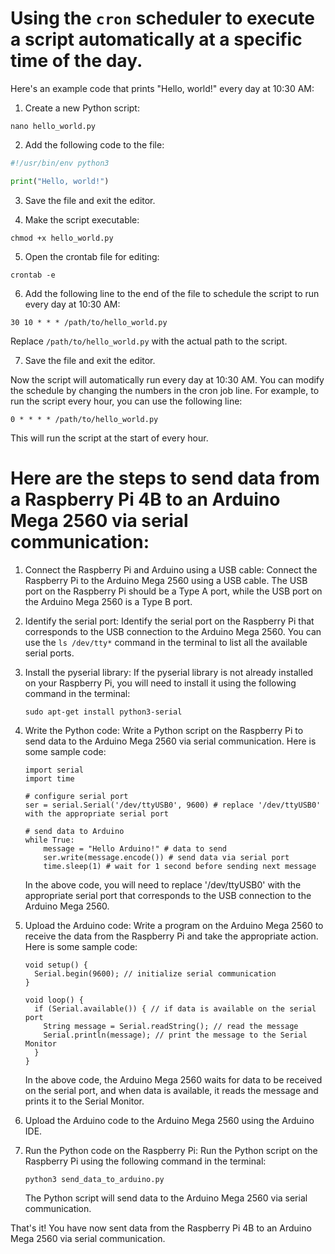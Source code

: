 # Using the `cron` scheduler to execute a script automatically at a specific time of the day. 
Here's an example code that prints "Hello, world!" every day at 10:30 AM:

1. Create a new Python script:

```
nano hello_world.py
```

2. Add the following code to the file:

```python
#!/usr/bin/env python3

print("Hello, world!")
```

3. Save the file and exit the editor.

4. Make the script executable:

```
chmod +x hello_world.py
```

5. Open the crontab file for editing:

```
crontab -e
```

6. Add the following line to the end of the file to schedule the script to run every day at 10:30 AM:

```
30 10 * * * /path/to/hello_world.py
```

Replace `/path/to/hello_world.py` with the actual path to the script.

7. Save the file and exit the editor.

Now the script will automatically run every day at 10:30 AM. You can modify the schedule by changing the numbers in the cron job line. For example, to run the script every hour, you can use the following line:

```
0 * * * * /path/to/hello_world.py
```

This will run the script at the start of every hour.


# Here are the steps to send data from a Raspberry Pi 4B to an Arduino Mega 2560 via serial communication:

1. Connect the Raspberry Pi and Arduino using a USB cable: Connect the Raspberry Pi to the Arduino Mega 2560 using a USB cable. The USB port on the Raspberry Pi should be a Type A port, while the USB port on the Arduino Mega 2560 is a Type B port.

2. Identify the serial port: Identify the serial port on the Raspberry Pi that corresponds to the USB connection to the Arduino Mega 2560. You can use the `ls /dev/tty*` command in the terminal to list all the available serial ports.

3. Install the pyserial library: If the pyserial library is not already installed on your Raspberry Pi, you will need to install it using the following command in the terminal:

   ```
   sudo apt-get install python3-serial
   ```

4. Write the Python code: Write a Python script on the Raspberry Pi to send data to the Arduino Mega 2560 via serial communication. Here is some sample code:

   ```
   import serial
   import time

   # configure serial port
   ser = serial.Serial('/dev/ttyUSB0', 9600) # replace '/dev/ttyUSB0' with the appropriate serial port

   # send data to Arduino
   while True:
       message = "Hello Arduino!" # data to send
       ser.write(message.encode()) # send data via serial port
       time.sleep(1) # wait for 1 second before sending next message
   ```

   In the above code, you will need to replace '/dev/ttyUSB0' with the appropriate serial port that corresponds to the USB connection to the Arduino Mega 2560.

5. Upload the Arduino code: Write a program on the Arduino Mega 2560 to receive the data from the Raspberry Pi and take the appropriate action. Here is some sample code:

   ```
   void setup() {
     Serial.begin(9600); // initialize serial communication
   }

   void loop() {
     if (Serial.available()) { // if data is available on the serial port
       String message = Serial.readString(); // read the message
       Serial.println(message); // print the message to the Serial Monitor
     }
   }
   ```

   In the above code, the Arduino Mega 2560 waits for data to be received on the serial port, and when data is available, it reads the message and prints it to the Serial Monitor.

6. Upload the Arduino code to the Arduino Mega 2560 using the Arduino IDE.

7. Run the Python code on the Raspberry Pi: Run the Python script on the Raspberry Pi using the following command in the terminal:

   ```
   python3 send_data_to_arduino.py
   ```

   The Python script will send data to the Arduino Mega 2560 via serial communication.

That's it! You have now sent data from the Raspberry Pi 4B to an Arduino Mega 2560 via serial communication.
